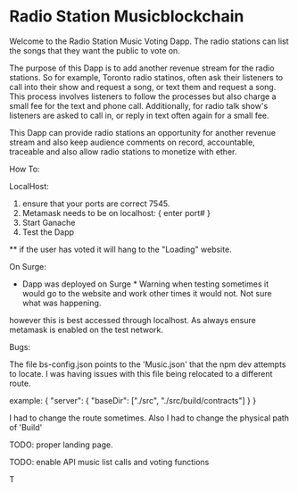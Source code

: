 # Radio Station Musicblockchain

Welcome to the Radio Station Music Voting Dapp.  The radio stations can list the songs that they want the public to vote on.

The purpose of this Dapp is to add another revenue stream for the radio stations.  So for example, Toronto radio statinos, often 
ask their listeners to call into their show and request a song, or text them and request a song.  This process involves listeners
to follow the processes but also charge a small fee for the text and phone call.  Additionally, for radio talk show's listeners 
are asked to call in, or reply in text often again for a small fee.  

This Dapp can provide radio stations an opportunity for another revenue stream and also keep audience comments on record, accountable,
traceable and also allow radio stations to monetize with ether.

How To:

LocalHost:
1. ensure that your ports are correct 7545.
2. Metamask needs to be on localhost: { enter port# }
3. Start Ganache
4. Test the Dapp

** if the user has voted it will hang to the "Loading" website.

On Surge:

* Dapp was deployed on Surge * Warning when testing sometimes it would go to the website and work other times it would not. Not sure
what was happening.

however this is best accessed through localhost. As always ensure metamask is enabled on the test network.

Bugs:

The file bs-config.json points to the 'Music.json' that the npm dev attempts to locate.  I was having issues with this file being relocated
to a different route.

example:
{
  "server": {
    "baseDir": ["./src", "./src/build/contracts"]
  }
}

I had to change the route sometimes. Also I had to change the physical path of 'Build'

TODO: proper landing page.

TODO: enable API music list calls and voting functions

T
